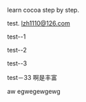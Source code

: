 learn cocoa step by step.

test.
lzh1110@126.com

test--1

test--2


test--3

test－33
啊是丰富


aw
egwegewgewg
